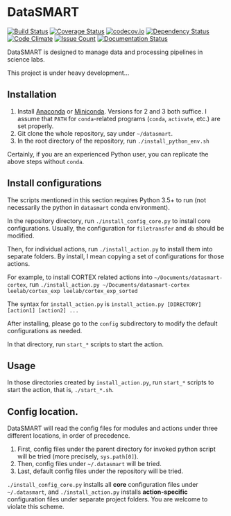 # DataSMART

[![Build Status](https://travis-ci.org/leelabcnbc/datasmart.svg?branch=master)](https://travis-ci.org/leelabcnbc/datasmart)
[![Coverage Status](https://coveralls.io/repos/github/leelabcnbc/datasmart/badge.svg?branch=master)](https://coveralls.io/github/leelabcnbc/datasmart?branch=master)
[![codecov.io](https://codecov.io/github/leelabcnbc/datasmart/coverage.svg?branch=master)](https://codecov.io/github/leelabcnbc/datasmart?branch=master)
[![Dependency Status](https://gemnasium.com/badges/github.com/leelabcnbc/datasmart.svg)](https://gemnasium.com/github.com/leelabcnbc/datasmart)
[![Code Climate](https://codeclimate.com/github/leelabcnbc/datasmart/badges/gpa.svg)](https://codeclimate.com/github/leelabcnbc/datasmart)
[![Issue Count](https://codeclimate.com/github/leelabcnbc/datasmart/badges/issue_count.svg)](https://codeclimate.com/github/leelabcnbc/datasmart)
[![Documentation Status](http://readthedocs.org/projects/datasmart/badge/?version=latest)](http://datasmart.readthedocs.org/en/latest/?badge=latest)

DataSMART is designed to manage data and processing pipelines in science labs.

This project is under heavy development...

## Installation

1. Install [Anaconda](https://anaconda.org/) or [Miniconda](http://conda.pydata.org/miniconda.html).
   Versions for 2 and 3 both suffice.
   I assume that `PATH` for `conda`-related programs (`conda`, `activate`, etc.) are set properly.
2. Git clone the whole repository, say under `~/datasmart`.
3. In the root directory of the repository, run `./install_python_env.sh`

Certainly, if you are an experienced Python user, you can replicate the above steps without `conda`.

## Install configurations

The scripts mentioned in this section requires Python 3.5+ to run (not necessarily the python in `datasmart` conda environment).

In the repository directory, run `./install_config_core.py` to install core configurations. Usually, the configuration for `filetransfer` and `db` should be modified.

Then, for individual actions, run `./install_action.py` to install them into separate folders. By install, I mean copying a set of configurations for those actions.

For example, to install CORTEX related actions into `~/Documents/datasmart-cortex`, run `./install_action.py ~/Documents/datasmart-cortex leelab/cortex_exp leelab/cortex_exp_sorted`

The syntax for `install_action.py` is `install_action.py [DIRECTORY] [action1] [action2] ...`

After installing, please go to the `config` subdirectory to modify the default configurations as needed. 

In that directory, run `start_*` scripts to start the action.

## Usage

In those directories created by `install_action.py`, run `start_*` scripts to start the action, that is, `./start_*.sh`.

## Config location.

DataSMART will read the config files for modules and actions under three different locations, in order of precedence.

1. First, config files under the parent directory for invoked python script will be tried
   (more precisely, `sys.path[0]`).
2. Then, config files under `~/.datasmart` will be tried.
3. Last, default config files under the repository will be tried.

`./install_config_core.py` installs all **core** configuration files under `~/.datasmart`, and `./install_action.py` installs **action-specific** configuration files under separate project folders. You are welcome to violate this scheme.
